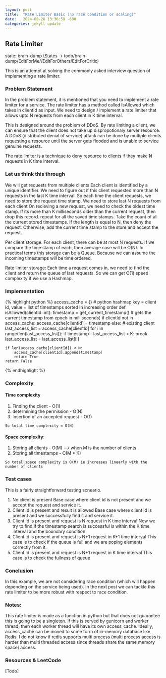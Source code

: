 ```yaml
---
layout: post
title:  "Rate Limiter Basic (no race condition or scaling)"
date:   2024-08-28 13:36:58 -600
categories: jekyll update
---
```


## Rate Limiter

state: brain-dump (States -> todo/brain-dump/EditForMe//EditForOthers/EditForCritic)

This is an attempt at solving the commonly asked interview question of implementing a rate limiter.

### Problem Statement
In the problem statement, it is mentioned that you need to implement a rate limiter for a service. 
The rate limiter has a method called IsAllowed which takes in clientId as input.
We need to design / implement a rate limiter that allows upto N requests from each client in K time interval.

This is designed around the problem of DDoS. By rate limiting a client, we can ensure that the client does 
not take up dispropotionaly server resource. 
A DDoS (distributed denial of service) attack can be done by multiple clients requesting a resource until the server gets flooded and is unable to service genuine requests.

The rate limiter is a technique to deny resource to clients if they make N requests in K time interval.

### Let us think this through

We will get requests from multiple clients
Each client is identified by a unique identifier.
We need to figure out if this client requested more than N requests in the last K time interval.
So each time the client requests, we need to store the request time stamp.
We need to store last N requests from each client
On recieving a new request, we need to check the oldest time stamp. 
If its more than K milliseconds older than the current request, then drop this record.
repeat for all the saved time stamps.
Take the count of all the current stored timestamps.
If the length is equal to N, then deny the request.
Otherwise, add the current time stamp to the store and accept the request.

Per client storage:
For each client, there can be at most N requests. If we compare the time stamp of each, then average case will be O(N).
In practical terms this storage can be a Queue. Because we can assume the incoming timestamps will be time ordered.

Rate limiter storage:
Each time a request comes in, we need to find the client and return the queue of last requests.
So we can get O(1) speed complexity if we use a Hashmap.

### Implementation

{% highlight python %}
access_cache = {} # python hashmap key = client id, value = list of timestamps sorted in increasing order
def isAllowed(clientId: int):
    timestamp = get_current_timestamp() # gets the current timestamp from epoch in milliseconds)
    if clientId not in access_cache:
        access_cache[clientId] = timestamp
    else:
        # existing client
        last_access_list = access_cache[clientId]
        for i in range(len(last_access_list)):
            if timestamp - last_access_list < K:
                break
        last_access_list = last_access_list[i:]

    if len(access_cache[clientId]) < N:
        access_cache[clientId].append(timestamp)
        return True
    return False   
{% endhighlight %}

### Complexity

#### Time complexity
1. Finding the client - O(1)
2. determining the permission - O(N)
3. Insertion of an accepted request - O(1)

`So total time complexity = O(N)`

#### Space complexity:
1. Storing all clients - O(M) --> when M is the number of clients
2. Storing all timestamps - O(M * K)

`So total space complexity is O(M) ie increases linearly with the number of clients`


### Test cases
This is a fairly straightforward testing scneario.

1. No client is present
  Base case where client id is not present and we accept the request and service it.
2. Client id is present and result is allowed
   Base case where client id is present and we successfully find it and service it.
3. Client id is present and request is N request in K time interval
   Now we try to find if the timestamp search is successful is within the K time interval and the boundary condition
4. Client id is present and request is N+1 request in K+1 time interval
   This case is to check if the queue is full and we are poping elements correctly from it.
5. Client id is present and request is N+1 request in K time interval
    This case is to check the fullness of queue

### Conclusion
In this example, we are not considering race condition (which will happen depending on the service being used).
In the next post we can tackle this rate limiter to be more robust with respect to race condition.

### Notes:
This rate limiter is made as a function in python but that does not guarantee this is going to be a singleton.
If this is served by gunicorn and worker thread, then each worker thread will have its own access_cache.
Ideally, access_cache can be moved to some form of in-memory database like Redis. 
I do not know if redis supports multi process (multi process access is harder than multi threaded access since threads share the same memory space) access. 

### Resources & LeetCode
[Todo]
